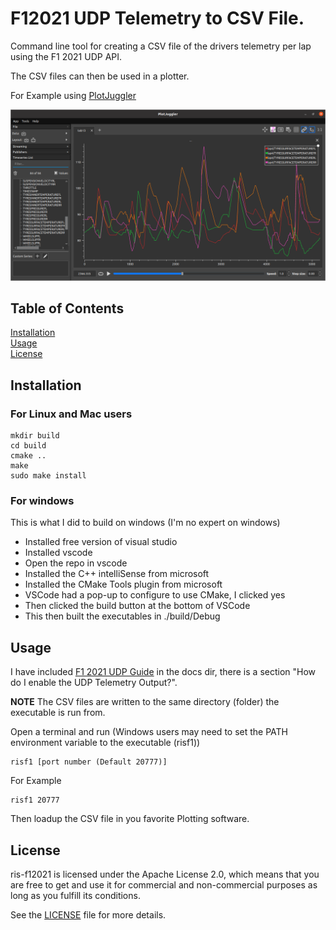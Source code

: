 # F12021 UDP Telemetry to CSV File.

Command line tool for creating a CSV file of the drivers telemetry per lap using the F1 2021 UDP API.

The CSV files can then be used in a plotter.

For Example using [PlotJuggler](https://github.com/facontidavide/PlotJuggler)

![Plotjuggler example](/images/tyresurfacetemp.png)


## Table of Contents  
[Installation](#installation)   
[Usage](#usage)                      
[License](#license)                    

## <a name="installation"/>Installation

### For Linux and Mac users

```shell
mkdir build
cd build
cmake ..
make
sudo make install
```

### For windows

This is what I did to build on windows (I'm no expert on windows)

- Installed free version of visual studio
- Installed vscode
- Open the repo in vscode
- Installed the C++ intelliSense from microsoft
- Installed the CMake Tools plugin from microsoft
- VSCode had a pop-up to configure to use CMake, I clicked yes
- Then clicked the build button at the bottom of VSCode
- This then built the executables in ./build/Debug

## <a name="usage"/>Usage

I have included [F1 2021 UDP Guide](doc/Data_Output_from_F1_2021%2351.docx) in the docs dir, there is a section "How do I enable the UDP Telemetry Output?".

**NOTE** The CSV files are written to the same directory (folder) the executable is run from.

Open a terminal and run (Windows users may need to set the PATH environment variable to the executable (risf1))

```
risf1 [port number (Default 20777)]
```

For Example

```
risf1 20777
```

Then loadup the CSV file in you favorite Plotting software.


## <a name="license"/>License

ris-f12021 is licensed under the Apache License 2.0, which means that you are free to get and use it for commercial and non-commercial purposes as long as you fulfill its conditions.

See the [LICENSE](LICENSE) file for more details.
